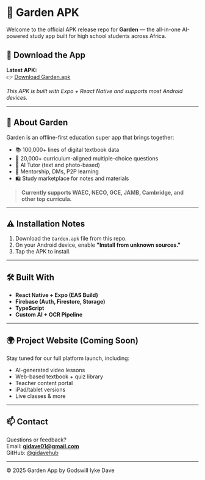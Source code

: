 # 🌱 Garden APK

Welcome to the official APK release repo for **Garden** — the all-in-one AI-powered study app built for high school students across Africa.

## 📲 Download the App

**Latest APK:**  
👉 [Download Garden.apk](./Garden.apk)

_This APK is built with Expo + React Native and supports most Android devices._

---

## 🧠 About Garden

Garden is an offline-first education super app that brings together:

- 📚 100,000+ lines of digital textbook data
- 🧪 20,000+ curriculum-aligned multiple-choice questions
- 🤖 AI Tutor (text and photo-based)
- 💬 Mentorship, DMs, P2P learning
- 🛍️ Study marketplace for notes and materials

> **Currently supports WAEC, NECO, GCE, JAMB, Cambridge, and other top curricula.**

---

## ⚠️ Installation Notes

1. Download the `Garden.apk` file from this repo.
2. On your Android device, enable **"Install from unknown sources."**
3. Tap the APK to install.

---

## 🛠️ Built With

- **React Native + Expo (EAS Build)**
- **Firebase (Auth, Firestore, Storage)**
- **TypeScript**
- **Custom AI + OCR Pipeline**

---

## 🌍 Project Website (Coming Soon)

Stay tuned for our full platform launch, including:

- AI-generated video lessons
- Web-based textbook + quiz library
- Teacher content portal
- iPad/tablet versions
- Live classes & more

---

## 📫 Contact

Questions or feedback?  
Email: **gidave01@gmail.com**  
GitHub: [@gidavehub](https://github.com/gidavehub)

---

© 2025 Garden App by Godswill Iyke Dave
